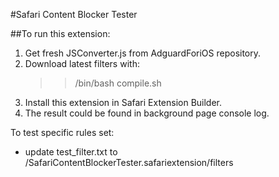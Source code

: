 #Safari Content Blocker Tester

##To run this extension:

1. Get fresh JSConverter.js from AdguardForiOS repository.
2. Download latest filters with:
    >> /bin/bash compile.sh
3. Install this extension in Safari Extension Builder.
4. The result could be found in background page console log.

To test specific rules set:
- update test_filter.txt to /SafariContentBlockerTester.safariextension/filters

